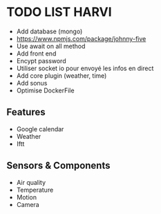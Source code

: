 # TODO LIST HARVI

- Add database (mongo)
- https://www.npmjs.com/package/johnny-five
- Use await on all method
- Add front end
- Encypt password
- Utiliser socket io pour envoyé les infos en direct
- Add core plugin (weather, time)
- Add sonus
- Optimise DockerFile

 
## Features

- Google calendar
- Weather 
- Iftt


## Sensors & Components

- Air quality 
- Temperature
- Motion
- Camera